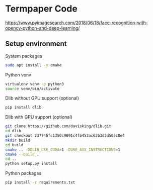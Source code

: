 # Termpaper Code

https://www.pyimagesearch.com/2018/06/18/face-recognition-with-opencv-python-and-deep-learning/

## Setup environment
System packages
```bash
sudo apt install -y cmake
```
Python venv
```bash
virtualenv venv -p python3
source venv/bin/activate
```
Dlib without GPU support (optional)
```bash
pip install dlib
```
Dlib with GPU support (optional)
```bash
git clone https://github.com/davisking/dlib.git
cd dlib
git checkout 237746fc1350c9091c4fb453ac62b3d2d505c8e4
mkdir build
cd build
cmake .. -DDLIB_USE_CUDA=1 -DUSE_AVX_INSTRUCTIONS=1
cmake --build .
cd ..
python setup.py install
```
Python packages
```bash
pip install -r requirements.txt
```


